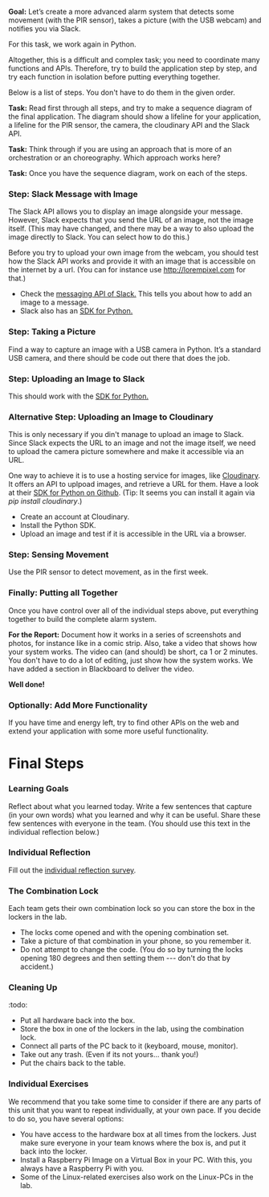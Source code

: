 **Goal:** Let’s create a more advanced alarm system that detects some movement (with the PIR sensor), takes a picture (with the USB webcam) and notifies you via Slack.

For this task, we work again in Python.

Altogether, this is a difficult and complex task; you need to coordinate many functions and APIs. Therefore, try to build the application step by step, and try each function in isolation before putting everything together.

Below is a list of steps. You don't have to do them in the given order.

**Task:** Read first through all steps, and try to make a sequence diagram of the final application. The diagram should show a lifeline for your application, a lifeline for the PIR sensor, the camera, the cloudinary API and the Slack API. 

**Task:** Think through if you are using an approach that is more of an orchestration or an choreography. Which approach works here?

**Task:** Once you have the sequence diagram, work on each of the steps.

### Step: Slack Message with Image

The Slack API allows you to display an image alongside your message. However, Slack expects that you send the URL of an image, not the image itself. (This may have changed, and there may be a way to also upload the image directly to Slack. You can select how to do this.)

Before you try to upload your own image from the webcam, you should test how the Slack API works and provide it with an image that is accessible on the internet by a url. (You can for instance use http://lorempixel.com for that.)

* Check the [messaging API of Slack.](https://api.slack.com/rtm) This tells you about how to add an image to a message.
* Slack also has an [SDK for Python.](https://slackapi.github.io/python-slackclient/) 


### Step: Taking a Picture

Find a way to capture an image with a USB camera in Python. It’s a standard USB camera, and there should be code out there that does the job.

### Step: Uploading an Image to Slack

This should work with the [SDK for Python.](https://slackapi.github.io/python-slackclient/)


### Alternative Step: Uploading an Image to Cloudinary

This is only necessary if you din't manage to upload an image to Slack. 
Since Slack expects the URL to an image and not the image itself, we need to upload the camera picture somewhere and make it accessible via an URL.

One way to achieve it is to use a hosting service for images, like [Cloudinary](cloudinary.com). It offers an API to uplpoad images, and retrieve a URL for them. Have a look at their [SDK for Python on Github](https://github.com/cloudinary/pycloudinary). (Tip: It seems you can install it again via *pip install cloudinary*.)

* Create an account at Cloudinary.
* Install the Python SDK.
* Upload an image and test if it is accessible in the URL via a browser.


### Step: Sensing Movement

Use the PIR sensor to detect movement, as in the first week. 

### Finally: Putting all Together

Once you have control over all of the individual steps above, put everything together to build the complete alarm system.  

**For the Report:** Document how it works in a series of screenshots and photos, for instance like in a comic strip. Also, take a video that shows how your system works. The video can (and should) be short, ca 1 or 2 minutes. You don't have to do a lot of editing, just show how the system works. We have added a section in Blackboard to deliver the video.

**Well done!**

### Optionally: Add More Functionality

If you have time and energy left, try to find other APIs on the web and extend your application with some more useful functionality. 

# Final Steps

### Learning Goals

Reflect about what you learned today. Write a few sentences that capture (in your own words) what you learned and why it can be useful. Share these few sentences with everyone in the team. (You should use this text in the individual reflection below.)


### Individual Reflection

Fill out the <a href="https://forms.office.com/Pages/ResponsePage.aspx?id=cgahCS-CZ0SluluzdZZ8BSxiepoCd7lKk70IThBWqdJUQzJJUEVaQlBBMlFaSFBaTllITkcxRDEzNi4u" class="arrow">individual reflection survey</a>.


### The Combination Lock

Each team gets their own combination lock so you can store the box in the lockers in the lab. 

* The locks come opened and with the opening combination set.
* Take a picture of that combination in your phone, so you remember it.
* Do not attempt to change the code. (You do so by turning the locks opening 180 degrees and then setting them --- don't do that by accident.) 


### Cleaning Up

:todo:
- Put all hardware back into the box.
- Store the box in one of the lockers in the lab, using the combination lock.
- Connect all parts of the PC back to it (keyboard, mouse, monitor).
- Take out any trash. (Even if its not yours... thank you!)
- Put the chairs back to the table.

### Individual Exercises

We recommend that you take some time to consider if there are any parts of this unit that you want to repeat individually, at your own pace. If you decide to do so, you have several options:

- You have access to the hardware box at all times from the lockers. Just make sure everyone in your team knows where the box is, and put it back into the locker.
- Install a Raspberry Pi Image on a Virtual Box in your PC. With this, you always have a Raspberry Pi with you.
- Some of the Linux-related exercises also work on the Linux-PCs in the lab.


